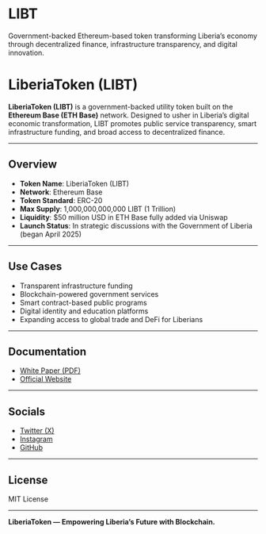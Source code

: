 # LIBT
Government-backed Ethereum-based token transforming Liberia’s economy through decentralized finance, infrastructure transparency, and digital innovation.
# LiberiaToken (LIBT)

**LiberiaToken (LIBT)** is a government-backed utility token built on the **Ethereum Base (ETH Base)** network. Designed to usher in Liberia’s digital economic transformation, LIBT promotes public service transparency, smart infrastructure funding, and broad access to decentralized finance.

---

## Overview
- **Token Name**: LiberiaToken (LIBT)  
- **Network**: Ethereum Base  
- **Token Standard**: ERC-20  
- **Max Supply**: 1,000,000,000,000 LIBT (1 Trillion)  
- **Liquidity**: $50 million USD in ETH Base fully added via Uniswap  
- **Launch Status**: In strategic discussions with the Government of Liberia (began April 2025)

---

## Use Cases
- Transparent infrastructure funding  
- Blockchain-powered government services  
- Smart contract-based public programs  
- Digital identity and education platforms  
- Expanding access to global trade and DeFi for Liberians

---

## Documentation
- [White Paper (PDF)](https://3ddedf33-ffa0-47c8-8c57-9fa9969bea97.filesusr.com/ugd/6a8486_cc3f057ba79e43728a99e75c78d160f7.pdf)  
- [Official Website](https://www.LiberiaToken.org)

---

## Socials
- [Twitter (X)](https://twitter.com/LiberiaToken)
- [Instagram](https://instagram.com/LiberiaToken)
- [GitHub](https://github.com/liberiatoken/LIBT/)

---

## License
MIT License

---

**LiberiaToken — Empowering Liberia’s Future with Blockchain.**
